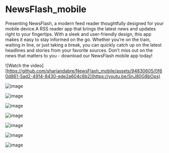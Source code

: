 # NewsFlash_mobile
Presenting NewsFlash, a modern feed reader thoughtfully designed for your mobile device.A RSS reader app that brings the latest news and updates right to your fingertips. With a sleek and user-friendly design, this app makes it easy to stay informed on the go. Whether you’re on the train, waiting in line, or just taking a break, you can quickly catch up on the latest headlines and stories from your favorite sources. Don’t miss out on the news that matters to you - download our NewsFlash mobile app today!

![Watch the video][https://github.com/shariandabre/NewsFlash_mobile/assets/94830605/0f60d861-5ad2-4914-8430-ede2a604c6b2](https://youtu.be/SnJ80G8bOps)



![image](https://github.com/shariandabre/NewsFlash_mobile/assets/94830605/987f5ea3-dc22-47aa-939a-53b4aa282de6)

![image](https://github.com/shariandabre/NewsFlash_mobile/assets/94830605/cd2d2b7e-a11c-44c3-80fd-14f6e95bb1c7)

![image](https://github.com/shariandabre/NewsFlash_mobile/assets/94830605/213b344f-14cc-4bb6-83a3-44de8e522c81)

![image](https://github.com/shariandabre/NewsFlash_mobile/assets/94830605/80f738c2-63f5-47f1-84f9-e5ae05a70d52)

![image](https://github.com/shariandabre/NewsFlash_mobile/assets/94830605/c7a0dd22-883f-42aa-8cd5-96ba3134f678)

![image](https://github.com/shariandabre/NewsFlash_mobile/assets/94830605/9d7388a8-23fc-4bb0-bcf5-85f4d6232cdd)

![image](https://github.com/shariandabre/NewsFlash_mobile/assets/94830605/bf108a76-797b-4eed-9ff0-2abfb9de2016)


